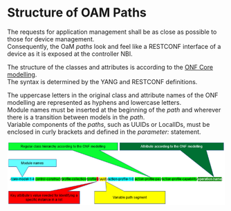 # Structure of OAM Paths

The requests for application management shall be as close as possible to those for device management.  
Consequently, the OaM _paths_ look and feel like a RESTCONF interface of a device as it is exposed at the controller NBI.  

The structure of the classes and attributes is according to the [ONF Core modelling](../../../ElementsApplicationPattern/InformationModel/Overview/Overview.md).  
The syntax is determined by the YANG and RESTCONF definitions.  

The uppercase letters in the original class and attribute names of the ONF modelling are represented as hyphens and lowercase letters.  
Module names must be inserted at the beginning of the _path_ and wherever there is a transition between models in the _path_.  
Variable components of the _paths_, such as UUIDs or LocalIDs, must be enclosed in curly brackets and defined in the _parameter:_ statement.  

![OaM path segements](./pictures/oam%20path%20segments.png)

